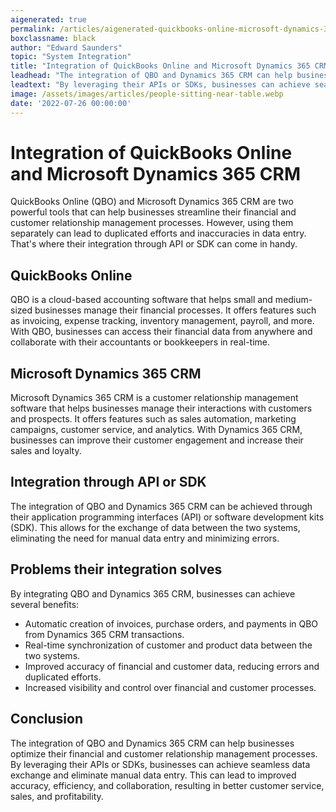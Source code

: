 ```yaml
---
aigenerated: true
permalink: /articles/aigenerated-quickbooks-online-microsoft-dynamics-365-crm
boxclassname: black
author: "Edward Saunders"
topic: "System Integration"
title: "Integration of QuickBooks Online and Microsoft Dynamics 365 CRM"
leadhead: "The integration of QBO and Dynamics 365 CRM can help businesses optimize their financial and customer relationship management processes"
leadtext: "By leveraging their APIs or SDKs, businesses can achieve seamless data exchange and eliminate manual data entry. This can lead to improved accuracy, efficiency, and collaboration, resulting in better customer service, sales, and profitability."
image: /assets/images/articles/people-sitting-near-table.webp
date: '2022-07-26 00:00:00'
---
```

<div class="arttext">	<h1>Integration of QuickBooks Online and Microsoft Dynamics 365 CRM</h1>
	<p>QuickBooks Online (QBO) and Microsoft Dynamics 365 CRM are two powerful tools that can help businesses streamline their financial and customer relationship management processes. However, using them separately can lead to duplicated efforts and inaccuracies in data entry. That's where their integration through API or SDK can come in handy.</p>
	<h2>QuickBooks Online</h2>
	<p>QBO is a cloud-based accounting software that helps small and medium-sized businesses manage their financial processes. It offers features such as invoicing, expense tracking, inventory management, payroll, and more. With QBO, businesses can access their financial data from anywhere and collaborate with their accountants or bookkeepers in real-time.</p>
	<h2>Microsoft Dynamics 365 CRM</h2>
	<p>Microsoft Dynamics 365 CRM is a customer relationship management software that helps businesses manage their interactions with customers and prospects. It offers features such as sales automation, marketing campaigns, customer service, and analytics. With Dynamics 365 CRM, businesses can improve their customer engagement and increase their sales and loyalty.</p>
	<h2>Integration through API or SDK</h2>
	<p>The integration of QBO and Dynamics 365 CRM can be achieved through their application programming interfaces (API) or software development kits (SDK). This allows for the exchange of data between the two systems, eliminating the need for manual data entry and minimizing errors.</p>
	<h2>Problems their integration solves</h2>
	<p>By integrating QBO and Dynamics 365 CRM, businesses can achieve several benefits:</p>
	<ul>
		<li>Automatic creation of invoices, purchase orders, and payments in QBO from Dynamics 365 CRM transactions.</li>
		<li>Real-time synchronization of customer and product data between the two systems.</li>
		<li>Improved accuracy of financial and customer data, reducing errors and duplicated efforts.</li>
		<li>Increased visibility and control over financial and customer processes.</li>
	</ul>
	<h2>Conclusion</h2>
	<p>The integration of QBO and Dynamics 365 CRM can help businesses optimize their financial and customer relationship management processes. By leveraging their APIs or SDKs, businesses can achieve seamless data exchange and eliminate manual data entry. This can lead to improved accuracy, efficiency, and collaboration, resulting in better customer service, sales, and profitability.</p>
</div>